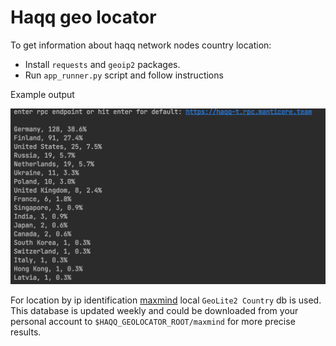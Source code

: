 # Haqq geo locator

To get information about haqq network nodes country location:
 * Install `requests` and `geoip2` packages.
 * Run `app_runner.py` script and follow instructions

Example output

![example output](images/example_output.png)

For location by ip identification [maxmind](https://www.maxmind.com) local `GeoLite2 Country` db is
used. This database is updated weekly and could be downloaded from your personal account to `$HAQQ_GEOLOCATOR_ROOT/maxmind` for more 
precise results.